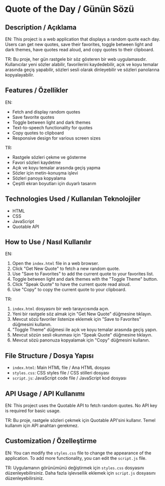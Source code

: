# Quote of the Day / Günün Sözü

## Description / Açıklama

EN: This project is a web application that displays a random quote each day. Users can get new quotes, save their favorites, toggle between light and dark themes, have quotes read aloud, and copy quotes to their clipboard.

TR: Bu proje, her gün rastgele bir söz gösteren bir web uygulamasıdır. Kullanıcılar yeni sözler alabilir, favorilerini kaydedebilir, açık ve koyu temalar arasında geçiş yapabilir, sözleri sesli olarak dinleyebilir ve sözleri panolarına kopyalayabilir.

## Features / Özellikler

EN:
- Fetch and display random quotes
- Save favorite quotes
- Toggle between light and dark themes
- Text-to-speech functionality for quotes
- Copy quotes to clipboard
- Responsive design for various screen sizes

TR:
- Rastgele sözleri çekme ve gösterme
- Favori sözleri kaydetme
- Açık ve koyu temalar arasında geçiş yapma
- Sözler için metin-konuşma işlevi
- Sözleri panoya kopyalama
- Çeşitli ekran boyutları için duyarlı tasarım

## Technologies Used / Kullanılan Teknolojiler

- HTML
- CSS
- JavaScript
- Quotable API

## How to Use / Nasıl Kullanılır

EN:
1. Open the `index.html` file in a web browser.
2. Click "Get New Quote" to fetch a new random quote.
3. Use "Save to Favorites" to add the current quote to your favorites list.
4. Toggle between light and dark themes with the "Toggle Theme" button.
5. Click "Speak Quote" to have the current quote read aloud.
6. Use "Copy" to copy the current quote to your clipboard.

TR:
1. `index.html` dosyasını bir web tarayıcısında açın.
2. Yeni bir rastgele söz almak için "Get New Quote" düğmesine tıklayın.
3. Mevcut sözü favoriler listenize eklemek için "Save to Favorites" düğmesini kullanın.
4. "Toggle Theme" düğmesi ile açık ve koyu temalar arasında geçiş yapın.
5. Mevcut sözün sesli okunması için "Speak Quote" düğmesine tıklayın.
6. Mevcut sözü panonuza kopyalamak için "Copy" düğmesini kullanın.

## File Structure / Dosya Yapısı

- `index.html`: Main HTML file / Ana HTML dosyası
- `styles.css`: CSS styles file / CSS stilleri dosyası
- `script.js`: JavaScript code file / JavaScript kod dosyası

## API Usage / API Kullanımı

EN: This project uses the Quotable API to fetch random quotes. No API key is required for basic usage.

TR: Bu proje, rastgele sözleri çekmek için Quotable API'sini kullanır. Temel kullanım için API anahtarı gerekmez.

## Customization / Özelleştirme

EN: You can modify the `styles.css` file to change the appearance of the application. To add more functionality, you can edit the `script.js` file.

TR: Uygulamanın görünümünü değiştirmek için `styles.css` dosyasını düzenleyebilirsiniz. Daha fazla işlevsellik eklemek için `script.js` dosyasını düzenleyebilirsiniz.
